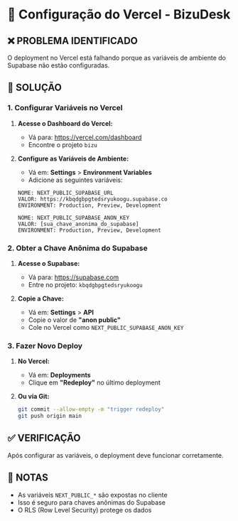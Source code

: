 # 🚀 Configuração do Vercel - BizuDesk

## ❌ **PROBLEMA IDENTIFICADO**
O deployment no Vercel está falhando porque as variáveis de ambiente do Supabase não estão configuradas.

## 🔧 **SOLUÇÃO**

### **1. Configurar Variáveis no Vercel**

1. **Acesse o Dashboard do Vercel:**
   - Vá para: https://vercel.com/dashboard
   - Encontre o projeto `bizu`

2. **Configure as Variáveis de Ambiente:**
   - Vá em: **Settings** > **Environment Variables**
   - Adicione as seguintes variáveis:

   ```
   NOME: NEXT_PUBLIC_SUPABASE_URL
   VALOR: https://kbqdgbpgtedsryukoogu.supabase.co
   ENVIRONMENT: Production, Preview, Development
   ```

   ```
   NOME: NEXT_PUBLIC_SUPABASE_ANON_KEY
   VALOR: [sua_chave_anonima_do_supabase]
   ENVIRONMENT: Production, Preview, Development
   ```

### **2. Obter a Chave Anônima do Supabase**

1. **Acesse o Supabase:**
   - Vá para: https://supabase.com
   - Entre no projeto: `kbqdgbpgtedsryukoogu`

2. **Copie a Chave:**
   - Vá em: **Settings** > **API**
   - Copie o valor de **"anon public"**
   - Cole no Vercel como `NEXT_PUBLIC_SUPABASE_ANON_KEY`

### **3. Fazer Novo Deploy**

1. **No Vercel:**
   - Vá em: **Deployments**
   - Clique em **"Redeploy"** no último deployment

2. **Ou via Git:**
   ```bash
   git commit --allow-empty -m "trigger redeploy"
   git push origin main
   ```

## ✅ **VERIFICAÇÃO**

Após configurar as variáveis, o deployment deve funcionar corretamente.

## 📝 **NOTAS**

- As variáveis `NEXT_PUBLIC_*` são expostas no cliente
- Isso é seguro para chaves anônimas do Supabase
- O RLS (Row Level Security) protege os dados 